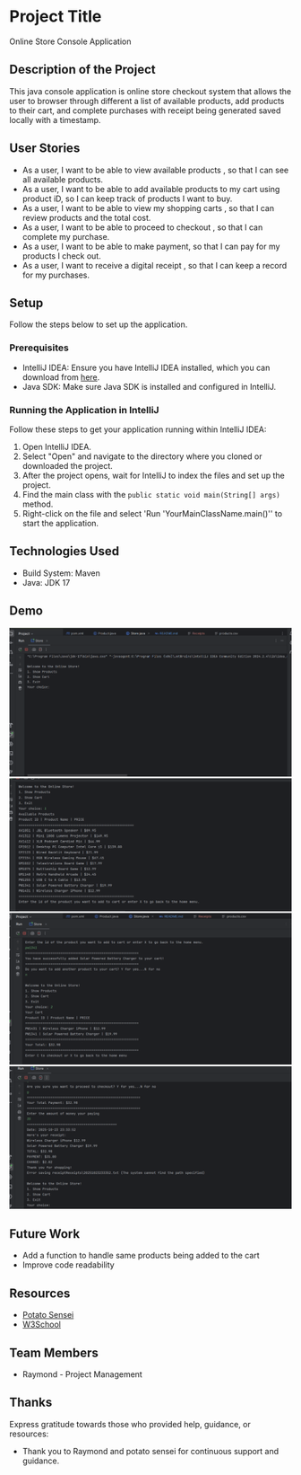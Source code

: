 # Project Title

Online Store Console Application

## Description of the Project

This java console application is online store checkout system that allows the user to browser through different
a list of available products, add products to their cart, and complete purchases with receipt being generated
saved locally with a timestamp.

## User Stories

- As a user, I want to be able to view available products , so that I can see all available products.
- As a user, I want to be able to add available products to my cart using product iD, so I can keep track
of products I want to buy.
- As a user, I want to be able to view my shopping carts , so that I can review products and the total cost.
- As a user, I want to be able to proceed to checkout , so that I can complete my purchase.
- As a user, I want to be able to make payment, so that I can pay for my products I check out.
- As a user, I want to receive a digital receipt , so that I can keep a record for my purchases.

## Setup

Follow  the steps below to set up the application.

### Prerequisites

- IntelliJ IDEA: Ensure you have IntelliJ IDEA installed, which you can download from [here](https://www.jetbrains.com/idea/download/).
- Java SDK: Make sure Java SDK is installed and configured in IntelliJ.

### Running the Application in IntelliJ

Follow these steps to get your application running within IntelliJ IDEA:

1. Open IntelliJ IDEA.
2. Select "Open" and navigate to the directory where you cloned or downloaded the project.
3. After the project opens, wait for IntelliJ to index the files and set up the project.
4. Find the main class with the `public static void main(String[] args)` method.
5. Right-click on the file and select 'Run 'YourMainClassName.main()'' to start the application.

## Technologies Used

- Build System: Maven
- Java: JDK 17

## Demo

![Application Screenshot](Images/p1.png)
![](Images/p2.png)
![](Images/p3.png)
![](Images/p4.png)

## Future Work

- Add a function to handle same products being added to the cart
- Improve code readability 

## Resources

- [Potato Sensei](https://chatgpt.com/g/g-681d378b0c90819197b16e49abe384ec-potato-sensei)
- [W3School](https://www.w3schools.com/java/)

## Team Members

- Raymond - Project Management

## Thanks

Express gratitude towards those who provided help, guidance, or resources:

- Thank you to Raymond and potato sensei  for continuous support and guidance.
